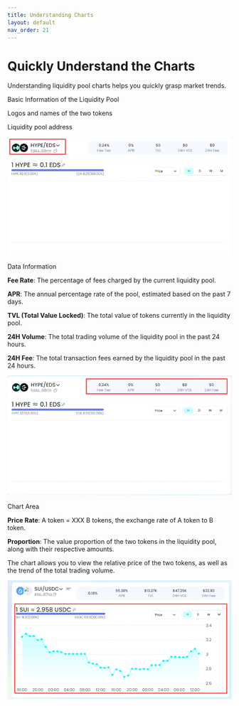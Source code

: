 ```yaml
---
title: Understanding Charts
layout: default
nav_order: 21
---
```


# Quickly Understand the Charts

Understanding liquidity pool charts helps you quickly grasp market trends.

Basic Information of the Liquidity Pool

Logos and names of the two tokens

Liquidity pool address

![](/docs/images/Quickly_understand_the_charts/media/image1.png)

Data Information

**Fee Rate**: The percentage of fees charged by the current liquidity pool.

**APR**: The annual percentage rate of the pool, estimated based on the past 7 days.

**TVL (Total Value Locked)**: The total value of tokens currently in the liquidity pool.

**24H Volume**: The total trading volume of the liquidity pool in the past 24 hours.

**24H Fee**: The total transaction fees earned by the liquidity pool in the past 24 hours.

![](/docs/images/Quickly_understand_the_charts/media/image2.png)

Chart Area

**Price Rate**: A token = XXX B tokens, the exchange rate of A token to B token.

**Proportion**: The value proportion of the two tokens in the liquidity pool, along with their respective amounts.

The chart allows you to view the relative price of the two tokens, as well as the trend of the total trading volume.

![](/docs/images/Quickly_understand_the_charts/media/image3.png)
